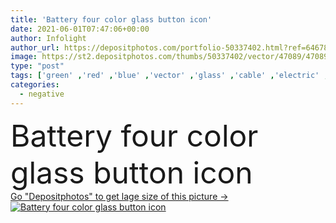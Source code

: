 ```yaml
---
title: 'Battery four color glass button icon'
date: 2021-06-01T07:47:06+00:00
author: Infolight
author_url: https://depositphotos.com/portfolio-50337402.html?ref=64678756
image: https://st2.depositphotos.com/thumbs/50337402/vector/47089/470899460/api_thumb_450.jpg?forcejpeg=true
type: "post"
tags: ['green' ,'red' ,'blue' ,'vector' ,'glass' ,'cable' ,'electric' ,'electricity' ,'power' ,'car' ,'purple' ,'icon' ,'industry' ,'button' ,'electronics' ,'poles' ,'gradient' ,'negative' ,'positive' ,'battery' ,'starter' ,'logo' ,'source' ,'eps' ,'premium' ,'ecology and environment' ,'construction and tools' ]
categories: 
  - negative
---
```

<div aling="center">
            <font size="60"> Battery four color glass button icon</font>   
</div>
<div>
    <a href='https://depositphotos.com/470899460/stock-illustration-battery-four-color-glass-button.html?ref=64678756' target=_blank > Go "Depositphotos" to get lage size of this picture ->
        <img href='https://depositphotos.com/470899460/stock-illustration-battery-four-color-glass-button.html?ref=64678756' src='https://st2.depositphotos.com/50337402/47089/v/950/depositphotos_470899460-stock-illustration-battery-four-color-glass-button.jpg?forcejpeg=true' alt='Battery four color glass button icon' >
    </a>
</div>
